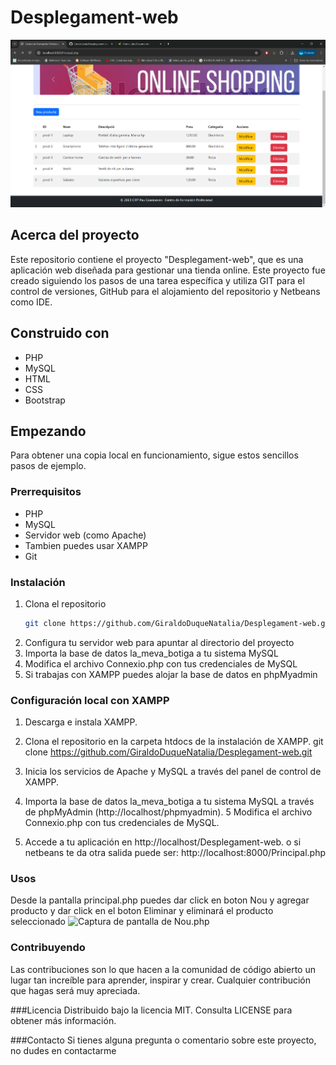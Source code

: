 # Desplegament-web

![Captura de pantalla de Principal.php](https://github.com/GiraldoDuqueNatalia/Desplegament-web/blob/4d7f31488efdf638d06800e4efa118e3fd0853b9/Principal.png)

## Acerca del proyecto

Este repositorio contiene el proyecto "Desplegament-web", que es una aplicación web diseñada para gestionar una tienda online. Este proyecto fue creado siguiendo los pasos de una tarea específica y utiliza GIT para el control de versiones, GitHub para el alojamiento del repositorio y Netbeans como IDE.

## Construido con

- PHP
- MySQL
- HTML
- CSS
- Bootstrap

## Empezando

Para obtener una copia local en funcionamiento, sigue estos sencillos pasos de ejemplo.

### Prerrequisitos


- PHP
- MySQL
- Servidor web (como Apache)
- Tambien puedes usar XAMPP
- Git

### Instalación

1. Clona el repositorio
   ```sh
   git clone https://github.com/GiraldoDuqueNatalia/Desplegament-web.git

2. Configura tu servidor web para apuntar al directorio del proyecto
3. Importa la base de datos la_meva_botiga a tu sistema MySQL
4. Modifica el archivo Connexio.php con tus credenciales de MySQL
5. Si trabajas con XAMPP puedes alojar la base de datos en phpMyadmin

### Configuración local con XAMPP
1. Descarga e instala XAMPP.
2. Clona el repositorio en la carpeta htdocs de la instalación de XAMPP.
   git clone https://github.com/GiraldoDuqueNatalia/Desplegament-web.git

3. Inicia los servicios de Apache y MySQL a través del panel de control de XAMPP.
4. Importa la base de datos la_meva_botiga a tu sistema MySQL a través de phpMyAdmin 
    (http://localhost/phpmyadmin).
5 Modifica el archivo Connexio.php con tus credenciales de MySQL.
6. Accede a tu aplicación en http://localhost/Desplegament-web.
   o si netbeans te da otra salida puede ser: http://localhost:8000/Principal.php

### Usos 
Desde la pantalla principal.php puedes dar click en boton Nou y agregar producto y dar click en el boton Eliminar y eliminará el producto seleccionado
![Captura de pantalla de Nou.php](https://github.com/GiraldoDuqueNatalia/Desplegament-web/blob/9ef0da78213fc7ddbdbb3366161bf6cae1d33073/Nou.png)


                           
### Contribuyendo
Las contribuciones son lo que hacen a la comunidad de código abierto un lugar tan increíble para aprender, inspirar y crear. Cualquier contribución que hagas será muy apreciada.

###Licencia
Distribuido bajo la licencia MIT. Consulta LICENSE para obtener más información.

###Contacto
Si tienes alguna pregunta o comentario sobre este proyecto, no dudes en contactarme  
